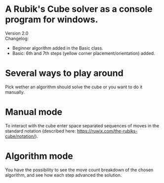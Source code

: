 # A Rubik's Cube solver as a console program for windows.
Version 2.0\
Changelog:
- Beginner algorithm added in the Basic class.
- Basic: 6th and 7th steps (yellow corner placement/orientation) added.

# Several ways to play around
Pick wether an algorithm should solve the cube or you want to do it manually.

# Manual mode
To interact with the cube enter space separated sequences of moves in the standard notation (described here: https://ruwix.com/the-rubiks-cube/notation/).

# Algorithm mode
You have the possibility to see the move count breakdown of the chosen algorithm, and see how each step advanced the solution.
